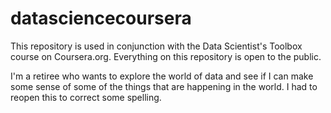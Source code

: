 datasciencecoursera
===================

This repository is used in conjunction with the Data Scientist's Toolbox course on Coursera.org. Everything on this repository is open to the public.

I'm a retiree who wants to explore the world of data and see if I can make some sense of some of the things that are happening in the world. I had to reopen this to correct some spelling.
